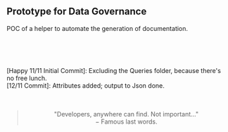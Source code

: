 <h2>Prototype for Data Governance</h2>

POC of a helper to automate the generation of documentation.

<br />
<br />
<br />

[Happy 11/11 Initial Commit]: Excluding the Queries folder, because there's no free lunch.
<br />
[12/11 Commit]: Attributes added; output to Json done.
<br />
<br />
<br />

> <div align="center">"Developers, anywhere can find. Not important..."</br>
> &minus; Famous last words.</div>
